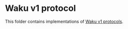 # Waku v1 protocol

This folder contains implementations of [Waku v1 protocols](https://specs.vac.dev/specs/waku/v1/waku-1.html).
